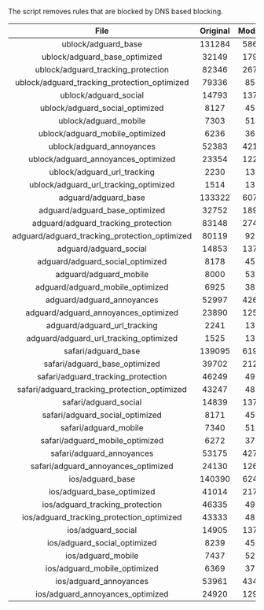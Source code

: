 The script removes rules that are blocked by DNS based blocking.


| File | Original | Modified |
|:----:|:-----:|:-----:|
| ublock/adguard_base | 131284 | 58690 |
| ublock/adguard_base_optimized | 32149 | 17962 |
| ublock/adguard_tracking_protection | 82346 | 26723 |
| ublock/adguard_tracking_protection_optimized | 79336 | 8542 |
| ublock/adguard_social | 14793 | 13713 |
| ublock/adguard_social_optimized | 8127 | 4534 |
| ublock/adguard_mobile | 7303 | 5141 |
| ublock/adguard_mobile_optimized | 6236 | 3672 |
| ublock/adguard_annoyances | 52383 | 42110 |
| ublock/adguard_annoyances_optimized | 23354 | 12270 |
| ublock/adguard_url_tracking | 2230 | 1356 |
| ublock/adguard_url_tracking_optimized | 1514 | 1353 |
| adguard/adguard_base | 133322 | 60772 |
| adguard/adguard_base_optimized | 32752 | 18991 |
| adguard/adguard_tracking_protection | 83148 | 27466 |
| adguard/adguard_tracking_protection_optimized | 80119 | 9269 |
| adguard/adguard_social | 14853 | 13776 |
| adguard/adguard_social_optimized | 8178 | 4583 |
| adguard/adguard_mobile | 8000 | 5328 |
| adguard/adguard_mobile_optimized | 6925 | 3852 |
| adguard/adguard_annoyances | 52997 | 42636 |
| adguard/adguard_annoyances_optimized | 23890 | 12565 |
| adguard/adguard_url_tracking | 2241 | 1365 |
| adguard/adguard_url_tracking_optimized | 1525 | 1362 |
| safari/adguard_base | 139095 | 61981 |
| safari/adguard_base_optimized | 39702 | 21278 |
| safari/adguard_tracking_protection | 46249 | 4963 |
| safari/adguard_tracking_protection_optimized | 43247 | 4811 |
| safari/adguard_social | 14839 | 13758 |
| safari/adguard_social_optimized | 8171 | 4568 |
| safari/adguard_mobile | 7340 | 5183 |
| safari/adguard_mobile_optimized | 6272 | 3708 |
| safari/adguard_annoyances | 53175 | 42736 |
| safari/adguard_annoyances_optimized | 24130 | 12641 |
| ios/adguard_base | 140390 | 62489 |
| ios/adguard_base_optimized | 41014 | 21783 |
| ios/adguard_tracking_protection | 46335 | 4973 |
| ios/adguard_tracking_protection_optimized | 43333 | 4821 |
| ios/adguard_social | 14905 | 13797 |
| ios/adguard_social_optimized | 8239 | 4589 |
| ios/adguard_mobile | 7437 | 5228 |
| ios/adguard_mobile_optimized | 6369 | 3750 |
| ios/adguard_annoyances | 53961 | 43407 |
| ios/adguard_annoyances_optimized | 24920 | 12970 |
